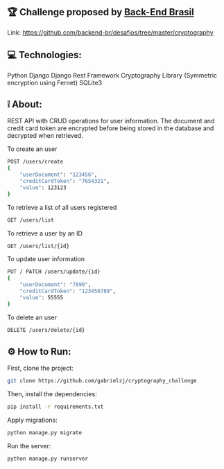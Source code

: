 ## :trophy: Challenge proposed by [Back-End Brasil](https://github.com/backend-br)
Link: https://github.com/backend-br/desafios/tree/master/cryptography
## 💻 Technologies:
Python
Django
Django Rest Framework
Cryptography Library (Symmetric encryption using Fernet)
SQLite3

## ❕ About:
REST API with CRUD operations for user information. The document and credit card token are encrypted before being stored in the database and decrypted when retrieved.

To create an user

```bash
POST /users/create
{
	"userDocument": "123456",
	"creditCardToken": "7654321",
	"value": 123123
}
```
To retrieve a list of all users registered

```bash
GET /users/list
```

To retrieve a user by an ID

```bash
GET /users/list/{id}
```

To update user information

```bash
PUT / PATCH /users/update/{id}
{
	"userDocument": "7890",
	"creditCardToken": "123456789",
	"value": 55555
}
```
To delete an user

```bash
DELETE /users/delete/{id}
```




## :gear: How to Run:
First, clone the project:
```bash
git clone https://github.com/gabrielzj/cryptography_challenge
``` 

Then, install the dependencies:
```bash
pip install -r requirements.txt
```
Apply migrations:
```bash
python manage.py migrate
```

Run the server:
```bash
python manage.py runserver
```
